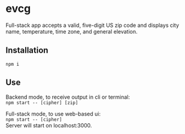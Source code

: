 # evcg
Full-stack app accepts a valid, five-digit US zip code and displays city name, temperature, time zone, and general elevation.

## Installation
```npm i```

## Use
Backend mode, to receive output in cli or terminal:  
```npm start -- [cipher] [zip]```

Full-stack mode, to use web-based ui:  
```npm start -- [cipher]```  
Server will start on localhost:3000.
